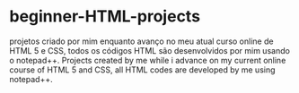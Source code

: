 # beginner-HTML-projects
projetos criado por mim enquanto avanço no meu atual curso online de HTML 5 e CSS, todos os códigos HTML são desenvolvidos por mim usando o notepad++.
Projects created by me while i advance on my current online course of HTML 5 and CSS, all HTML codes are developed by me using notepad++.
